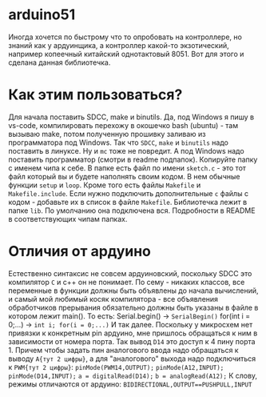 # arduino51

Иногда хочется по быстрому что то опробовать на контроллере, но знаний как у ардуинщика, а контроллер какой-то экзотический, например копеечный китайский однотактовый 8051. Вот для этого и сделана данная библиотечка.

# Как этим пользоваться?

Для начала поставить SDCC, make и binutils. Да, под Windows я пишу в vs-code, компилировать перехожу в окошечко bash (ubuntu) - там вызываю make, потом полученную прошивку заливаю из программатора под Windows. Так что `SDCC`, `make` и `binutils` надо поставить в линуксе. Ну и `mc` тоже не повредит. А под Windows надо поставить программатор (смотри в readme подпапок).
Копируйте папку с именем чипа к себе.
В папке есть файл по имени `sketch.c` - это тот файл который вы и будете наполнять своим кодом. В нем обычные функции `setup` и `loop`.
Кроме того есть файлы `Makefile` и `Makefile.include`. Если нужно подключить дополнительные `c` файлы с кодом - добавьте их в список в файле `Makefile`.
Библиотечка лежит в папке `lib`. По умолчанию она подключена вся.
Подробности в README в соответствующих чипам папках.

# Отличия от ардуино

Естественно синтаксис не совсем ардуиновский, поскольку SDCC это компилятор `С` и с++ он не понимает. По сему - никаких классов, все переменные в функции должны быть объявлены до начала вычислений, и самый мой любимый косяк компилятора - все объявления обработчиков прерывания обязательно должны быть указаны в файле в котором лежит main(). То есть:
Serial.begin() -> `SerialBegin()`
for(int i = 0;...) -> `int i; for(i = 0;...)`
И так далее.
Поскольку у микросхем нет привязки к конкретным pin ардуино, мне пришлось обращаться к ним в зависимости от номера порта. Так вывод `D14` это доступ к 4 пину порта 1. Причем чтобы задать пин аналогового ввода надо обращаться к выводу `A{тут 2 цифры}`, а для "аналогового" выхода надо подключиться к `PWM{тут 2 цифры}`:
`pinMode(PWM14,OUTPUT);`
`pinMode(A12,INPUT);`
`pinMode(D14,INPUT);`
`a = digitalRead(D14);`
`b = analogRead(A12);`
К слову, режимы отличаются от ардуино: `BIDIRECTIONAL,OUTPUT==PUSHPULL,INPUT`
